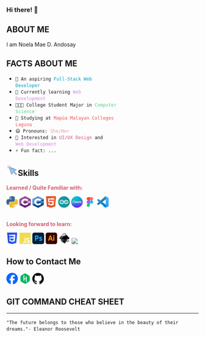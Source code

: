 ### Hi there! 👋

<h2>ABOUT ME</h2>
<p>I am Noela Mae D. Andosay</p>

<h2>FACTS ABOUT ME</h2>

- <code>🧞 An aspiring <FONT COLOR="009FBD">Full-Stack Web Developer</FONT></code>
- <code>🌱 Currently learning <FONT COLOR="D58BDD">Web Development</FONT></code>
- <code>👩🏻‍🎓 College Student Major in <FONT COLOR="59CE8F">Computer Science</FONT></code>
- <code>🏫 Studying at <FONT COLOR="F45050">Mapúa Malayan Colleges Laguna</FONT></code>
- <code>😄 Pronouns: <FONT COLOR="EE99A0">She/Her</FONT></code>
- <code>🌟 Interested in <FONT COLOR="CD5888">UI/UX Design</FONT> and <FONT COLOR="D58BDD">Web Development</FONT></code>
- <code>⚡ Fun fact: <FONT COLOR="">...</FONT></code>

<h2><img height="30" src="logo/mouse-pointer.png" alt="mouse-pointer">Skills</h2>
<div>
    <p><b><FONT COLOR="D35D6E">Learned / Quite Familiar with:</FONT></b></p>
    <code><a href="https://www.python.org/" target="_blank"><img height="30" src="logo/python-logo.png" alt="python-logo"></a></code>
    <code><a href="https://www.w3schools.com/cs/index.php/" target="_blank"><img height="30" width="30" src="logo/csharp-logo.png" alt="csharp-logo"></a></code>
    <code><a href="https://www.w3schools.com/cpp/cpp_intro.asp" target="_blank"><img height="30" width="30" src="logo/cpp-logo.png" alt="cpp-logo"></a></code>
    <code><a href="https://www.w3schools.com/html/" target="_blank"><img height="30" src="logo/html-logo.png" alt="html-logo"></a></code>
    <code><a href="https://www.arduino.cc/" target="_blank"><img height="30" src="logo/arduino-logo.png" alt="arduino-logo"></a></code>
    <code><a href="https://www.canva.com/" target="_blank"><img height="30" src="logo/canva-logo.png" alt="canva-logo"></a></code>
    <code><a href="https://www.figma.com/" target="_blank"><img height="30" src="logo/figma-logo.jpg" alt="figma-logo"></a></code>
    <code><a href="https://code.visualstudio.com/" target="_blank"><img height="30" src="logo/vscode-logo.png" alt="vscode-logo"></a></code>
</div>
<br>
<div>
    <p><b><FONT COLOR="D35D6E">Looking forward to learn:</FONT></b></p>
    <code><a href="https://www.w3schools.com/css/" target="_blank"><img height="30" src="logo/css-logo.png" alt="css-logo"></a></code>
    <code><a href="https://www.javascript.com/" target="_blank"><img height="30" src="https://raw.githubusercontent.com/devicons/devicon/master/icons/javascript/javascript-plain.svg"></a></code>
    <code><a href="https://www.adobe.com/products/photoshop.html" target="_blank"><img height="30" src="logo/photoshop-logo.png" alt="photoshop-logo"></a></code>
    <code><a href="https://www.adobe.com/ph_en/products/illustrator.html" target="_blank"><img height="30" src="logo/illustrator-logo.png" alt="illustrator-logo"></a></code>
    <code><a href="https://inkscape.org/" target="_blank"><img height="30" src="logo/inkscape-logo.png" alt="inkscape-logo"></a></code>
    <code><a href="https://git-scm.com/" target="_blank"><img height="30" src="https://www.vectorlogo.zone/logos/git-scm/git-scm-icon.svg"></a></code>
</div>

<h2>How to Contact Me</h2>
<code><a href="https://www.facebook.com/nmdandosay13/"><img height="30" src="logo/facebook-logo.png" alt="facebook-logo"/></a></code>
<code><a href="https://www.hackerrank.com/profile/NoelaAndosay"><img height="30" src="logo/hackerrank-logo.png" alt="hackerrank-logo"/></a></code>
<code><a href="https://github.com/NMAndosay"><img height="30" src="logo/github-logo.png" alt="github-logo"/></a></code>

<h2>GIT COMMAND CHEAT SHEET</h2>

<hr>
<code>"The future belongs to those who believe in the beauty of their dreams."- Eleanor Roosevelt</code>